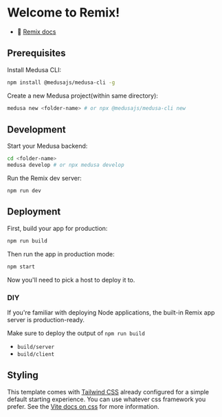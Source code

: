 # Welcome to Remix!

- 📖 [Remix docs](https://remix.run/docs)

## Prerequisites

Install Medusa CLI:

```sh
npm install @medusajs/medusa-cli -g
```

Create a new Medusa project(within same directory):

```sh
medusa new <folder-name> # or npx @medusajs/medusa-cli new
```

## Development

Start your Medusa backend:

```sh
cd <folder-name>
medusa develop # or npx medusa develop
```

Run the Remix dev server:

```shellscript
npm run dev
```

## Deployment

First, build your app for production:

```sh
npm run build
```

Then run the app in production mode:

```sh
npm start
```

Now you'll need to pick a host to deploy it to.

### DIY

If you're familiar with deploying Node applications, the built-in Remix app server is production-ready.

Make sure to deploy the output of `npm run build`

- `build/server`
- `build/client`

## Styling

This template comes with [Tailwind CSS](https://tailwindcss.com/) already configured for a simple default starting experience. You can use whatever css framework you prefer. See the [Vite docs on css](https://vitejs.dev/guide/features.html#css) for more information.
